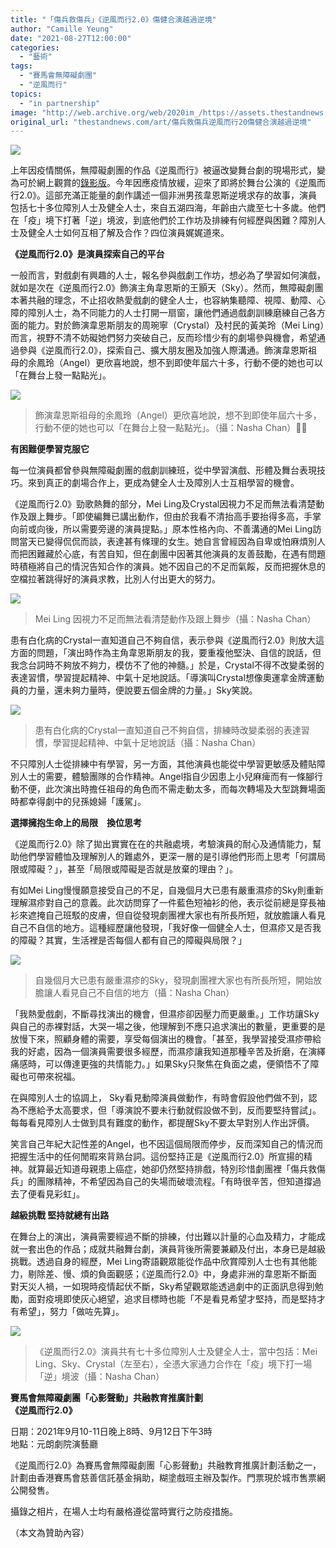 ```yaml
---
title: "「傷兵救傷兵」《逆風而行2.0》傷健合演越過逆境"
author: "Camille Yeung"
date: "2021-08-27T12:00:00"
categories:
  - "藝術"
tags:
  - "賽馬會無障礙劇團"
  - "逆風而行"
topics:
  - "in partnership"
image: "http://web.archive.org/web/2020im_/https://assets.thestandnews.com/media/photos/drama-02.png"
original_url: "thestandnews.com/art/傷兵救傷兵逆風而行20傷健合演越過逆境"
---
```

![](http://web.archive.org/web/2020im_/https://assets.thestandnews.com/media/photos/drama-02.png)

上年因疫情關係，無障礙劇團的作品《逆風而行》被逼改變舞台劇的現場形式，變為可於網上觀賞的[錄影版](http://web.archive.org/web/20211229132312/https://www.youtube.com/watch?v=fsDHPu2aMSo)。今年因應疫情放緩，迎來了即將於舞台公演的《逆風而行2.0》。這部充滿正能量的劇作講述一個非洲男孩韋恩斯逆境求存的故事，演員包括七十多位障別人士及健全人士，來自五湖四海，年齡由六歲至七十多歲。他們在「疫」境下打著「逆」境波，到底他們於工作坊及排練有何經歷與困難？障別人士及健全人士如何互相了解及合作？四位演員娓娓道來。

**《逆風而行2.0》是演員探索自己的平台**

一般而言，對戲劇有興趣的人士，報名參與戲劇工作坊，想必為了學習如何演戲，就如是次在《逆風而行2.0》飾演主角韋恩斯的王顥天（Sky）。然而，無障礙劇團本著共融的理念，不止招收熱愛戲劇的健全人士，也容納集聽障、視障、動障、心障的障別人士，為不同能力的人士打開一扇窗，讓他們通過戲劇訓練磨練自己各方面的能力。對於飾演韋恩斯朋友的周琬寧（Crystal）及村民的黃美玲（Mei Ling）而言，視野不清不妨礙她們努力突破自己，反而珍惜少有的劇場參與機會，希望通過參與《逆風而行2.0》，探索自己、擴大朋友圈及加強人際溝通。飾演韋恩斯祖母的余鳳玲（Angel）更欣喜地說，想不到即使年屆六十多，行動不便的她也可以「在舞台上發一點點光」。

![](http://web.archive.org/web/2020im_/https://assets.thestandnews.com/media/photos/wind-5.jpeg)
> 飾演韋恩斯祖母的余鳳玲（Angel）更欣喜地說，想不到即使年屆六十多，行動不便的她也可以「在舞台上發一點點光」。（攝：Nasha Chan）

**有困難便學習克服它**

每一位演員都曾參與無障礙劇團的戲劇訓練班，從中學習演戲、形體及舞台表現技巧。來到真正的劇場合作上，更成為健全人士及障別人士互相學習的機會。

《逆風而行2.0》勁歌熱舞的部分，Mei Ling及Crystal因視力不足而無法看清楚動作及跟上舞步。「即使編舞已講出動作，但由於我看不清抬高手要抬得多高，手掌向前或向後，所以需要旁邊的演員提點。」原本性格內向、不善溝通的Mei Ling訪問當天已變得侃侃而談，表達甚有條理的女生。她自言曾經因為自卑或怕麻煩別人而把困難藏於心底，有苦自知，但在劇團中因著其他演員的友善鼓勵，在遇有問題時積極將自己的情況告知合作的演員。她不因自己的不足而氣餒，反而把握休息的空檔拉著跳得好的演員求教，比別人付出更大的努力。

![](http://web.archive.org/web/2020im_/https://assets.thestandnews.com/media/photos/wind-2.jpeg)
> Mei Ling 因視力不足而無法看清楚動作及跟上舞步（攝：Nasha Chan）

患有白化病的Crystal一直知道自己不夠自信，表示參與《逆風而行2.0》則放大這方面的問題，「演出時作為主角韋恩斯朋友的我，要重複他堅決、自信的說話，但我念台詞時不夠放不夠力，模仿不了他的神髓。」於是，Crystal不得不改變柔弱的表達習慣，學習提起精神、中氣十足地說話。「導演叫Crystal想像奧運拿金牌運動員的力量，還未夠力量時，便說要五個金牌的力量。」Sky笑說。

![](http://web.archive.org/web/2020im_/https://assets.thestandnews.com/media/photos/wind-3.jpeg)
> 患有白化病的Crystal一直知道自己不夠自信，排練時改變柔弱的表達習慣，學習提起精神、中氣十足地說話（攝：Nasha Chan）

不只障別人士從排練中有學習，另一方面，其他演員也能從中學習更敏感及體貼障別人士的需要，體驗團隊的合作精神。Angel指自少因患上小兒麻痺而有一條腳行動不便，此次演出時擔任祖母的角色而不需走動太多，而每次轉場及大型跳舞場面時都幸得劇中的兒孫媳婦「護駕」。

**選擇擁抱生命上的局限　換位思考**

《逆風而行2.0》除了拋出實實在在的共融處境，考驗演員的耐心及通情能力，幫助他們學習體恤及理解別人的難處外，更深一層的是引導他們形而上思考「何謂局限或障礙？」，甚至「局限或障礙是否就是放棄的理由？」。

有如Mei Ling慢慢願意接受自己的不足，自幾個月大已患有嚴重濕疹的Sky則重新理解濕疹對自己的意義。此次訪問穿了一件藍色短袖衫的他，表示從前總是穿長袖衫來遮掩自己班駁的皮膚，但自從發現劇團裡大家也有所長所短，就放膽讓人看見自己不自信的地方。這種經歷讓他發現，「我好像一個健全人士，但濕疹又是否我的障礙？其實，生活裡是否每個人都有自己的障礙與局限？」

![](http://web.archive.org/web/2020im_/https://assets.thestandnews.com/media/photos/wind-4.jpeg)
> 自幾個月大已患有嚴重濕疹的Sky，發現劇團裡大家也有所長所短，開始放膽讓人看見自己不自信的地方（攝：Nasha Chan）

「我熱愛戲劇，不斷尋找演出的機會，但濕疹卻因壓力而更嚴重。」工作坊讓Sky與自己的赤裸對話，大哭一場之後，他理解到不應只追求演出的數量，更重要的是放慢下來，照顧身體的需要，享受每個演出的機會。「甚至，我學習接受濕疹帶給我的好處，因為一個演員需要很多經歷，而濕疹讓我知道那種辛苦及折磨，在演繹痛感時，可以傳達更強的共情能力。」如果Sky只聚焦在負面之處，便領悟不了障礙也可帶來祝福。

在與障別人士的協調上， Sky看見動障演員做動作，有時會假設他們做不到，認為不應給予太高要求，但「導演說不要未行動就假設做不到，反而要堅持嘗試」。每每看見障別人士做到具有難度的動作，都提醒Sky不要太早對別人作出評價。

笑言自己年紀大記性差的Angel，也不因這個局限而停步，反而深知自己的情況而把握生活中的任何閒暇來背熟台詞。這份堅持正是《逆風而行2.0》所宣揚的精神。就算最近知道母親患上癌症，她卻仍然堅持排戲，特別珍惜劇團裡「傷兵救傷兵」的團隊精神，不希望因為自己的失場而破壞流程。「有時很辛苦，但知道撐過去了便看見彩虹」。

**越級挑戰 堅持就總有出路**

在舞台上的演出，演員需要經過不斷的排練，付出難以計量的心血及精力，才能成就一套出色的作品；成就共融舞台劇，演員背後所需要兼顧及付出，本身已是越級挑戰。透過自身的經歷，Mei Ling寄語觀眾能從作品中欣賞障別人士也有其他能力，剔除差、慢、煩的負面觀感；《逆風而行2.0》中，身處非洲的韋恩斯不斷面對天災人禍，一如現時疫情起伏不斷，Sky希望觀眾能透過劇中的正面訊息得到勉勵，面對疫境即使灰心絕望，追求目標時也能「不是看見希望才堅持，而是堅持才有希望」，努力「做咗先算」。

![](http://web.archive.org/web/2020im_/https://assets.thestandnews.com/media/photos/wind-1.jpeg)
> 《逆風而行2.0》演員共有七十多位障別人士及健全人士，當中包括：Mei Ling、Sky、Crystal（左至右），全憑大家通力合作在「疫」境下打一場「逆」境波（攝：Nasha Chan）

**賽馬會無障礙劇團「心影聲動」共融教育推廣計劃  
《逆風而行2.0》**

日期：2021年9月10-11日晚上8時、9月12日下午3時  
地點：元朗劇院演藝廳

《逆風而行2.0》為賽馬會無障礙劇團「心影聲動」共融教育推廣計劃活動之一，計劃由香港賽馬會慈善信託基金捐助，糊塗戲班主辦及製作。門票現於城市售票網公開發售。

攝錄之相片，在場人士均有嚴格遵從當時實行之防疫措施。

（本文為贊助內容）